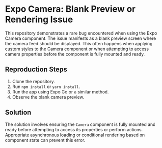 # Expo Camera: Blank Preview or Rendering Issue

This repository demonstrates a rare bug encountered when using the Expo Camera component.  The issue manifests as a blank preview screen where the camera feed should be displayed. This often happens when applying custom styles to the Camera component or when attempting to access camera properties before the component is fully mounted and ready.

## Reproduction Steps

1. Clone the repository.
2. Run `npm install` or `yarn install`.
3. Run the app using Expo Go or a similar method.
4. Observe the blank camera preview.

## Solution

The solution involves ensuring the `Camera` component is fully mounted and ready before attempting to access its properties or perform actions.  Appropriate asynchronous loading or conditional rendering based on component state can prevent this error.